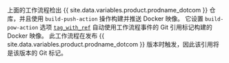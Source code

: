 上面的工作流程检出 {{ site.data.variables.product.prodname_dotcom }} 仓库，并且使用 `build-push-action` 操作构建并推送 Docker 映像。 它设置 `build-pow-action` 选项 [`tag_with_ref`](https://github.com/marketplace/actions/build-and-push-docker-images#tag_with_ref) 自动使用工作流程事件的 Git 引用标记构建的 Docker 映像。 此工作流程在发布 {{ site.data.variables.product.prodname_dotcom }} 版本时触发，因此该引用将是该版本的 Git 标记。
